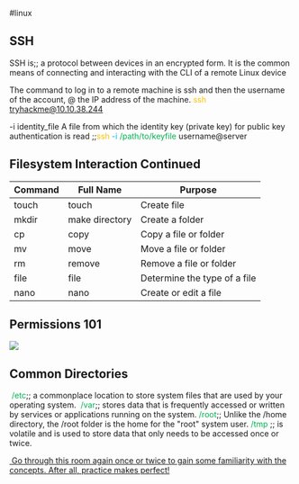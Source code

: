 #linux


## SSH
SSH is;; a protocol between devices in an encrypted form. It is the common means of connecting and interacting with the CLI of a remote Linux device

The command to log in to a remote machine is ssh and then the username of the account, @ the IP address of the machine.<span style="color:rgb(255, 192, 0)"> ssh tryhackme@10.10.38.244</span> 

-i identity_file A file from which the identity key (private key) for public key authentication is read ;;<span style="color:rgb(255, 192, 0)">ssh</span> <span style="color:rgb(0, 176, 240)">-i</span> <span style="color:rgb(0, 176, 80)">/path/to/keyfile</span> username@server
## Filesystem Interaction Continued


| Command | Full Name      | Purpose                      |
| ------- | -------------- | ---------------------------- |
| touch   | touch          | Create file                  |
| mkdir   | make directory | Create a folder              |
| cp      | copy           | Copy a file or folder        |
| mv      | move           | Move a file or folder        |
| rm      | remove         | Remove a file or folder      |
| file    | file           | Determine the type of a file |
| nano    | nano           | Create or edit a file        |

## Permissions 101 

![](https://lh7-rt.googleusercontent.com/docsz/AD_4nXdnHaFWoYM2eBj-I5Q2PMfcdAfwJfRmtLLGLQEusH0wg1czENlpo7xk8a-geypFu-qk09Ic27Rr1pLHBdQbNhttVMF7O4C997X98A_at5GJSCRF28UsmXI-fSiQzbGqPZFmk9-vGujwN50qxmbwa7cTAMAc?key=TfE_5MxENIjRvhHpOZCQ2w)

  
## Common Directories
<span style="color:rgb(0, 176, 80)"> /etc</span>;; a commonplace location to store system files that are used by your operating system. 
<span style="color:rgb(0, 176, 80)">/var</span>;; stores data that is frequently accessed or written by services or applications running on the system.
<span style="color:rgb(0, 176, 80)">/root</span>;; Unlike the /home directory, the /root folder is the home for the "root" system user.
<span style="color:rgb(0, 176, 80)">/tmp </span>;; is volatile and is used to store data that only needs to be accessed once or twice.

<u> Go through this room again once or twice to gain some familiarity with the concepts. After all, practice makes perfect! </u>